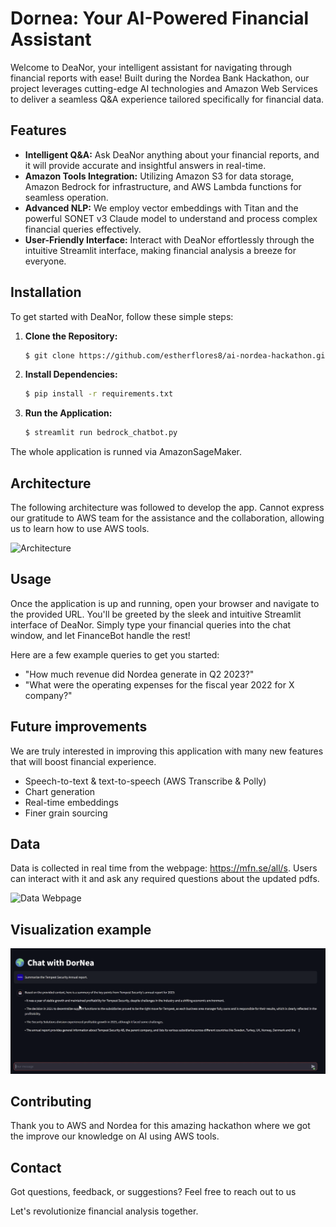 # Dornea: Your AI-Powered Financial Assistant

Welcome to DeaNor, your intelligent assistant for navigating through financial reports with ease! Built during the Nordea Bank Hackathon, our project leverages cutting-edge AI technologies and Amazon Web Services to deliver a seamless Q&A experience tailored specifically for financial data.

## Features

- **Intelligent Q&A:** Ask DeaNor anything about your financial reports, and it will provide accurate and insightful answers in real-time.
- **Amazon Tools Integration:** Utilizing Amazon S3 for data storage, Amazon Bedrock for infrastructure, and AWS Lambda functions for seamless operation.
- **Advanced NLP:** We employ vector embeddings with Titan and the powerful SONET v3 Claude model to understand and process complex financial queries effectively.
- **User-Friendly Interface:** Interact with DeaNor effortlessly through the intuitive Streamlit interface, making financial analysis a breeze for everyone.

## Installation

To get started with DeaNor, follow these simple steps:

1. **Clone the Repository:**

   ```bash
   $ git clone https://github.com/estherflores8/ai-nordea-hackathon.git
   ```

2. **Install Dependencies:**

   ```bash
   $ pip install -r requirements.txt
   ```

3. **Run the Application:**
   ```bash
   $ streamlit run bedrock_chatbot.py
   ```

The whole application is runned via AmazonSageMaker.

## Architecture

The following architecture was followed to develop the app. Cannot express our gratitude to AWS team for the assistance and the collaboration, allowing us to learn how to use AWS tools.

![Architecture](images/architecture.jpg)

## Usage

Once the application is up and running, open your browser and navigate to the provided URL. You'll be greeted by the sleek and intuitive Streamlit interface of DeaNor. Simply type your financial queries into the chat window, and let FinanceBot handle the rest!

Here are a few example queries to get you started:

- "How much revenue did Nordea generate in Q2 2023?"
- "What were the operating expenses for the fiscal year 2022 for X company?"

## Future improvements

We are truly interested in improving this application with many new features that will boost financial experience.

- Speech-to-text & text-to-speech (AWS Transcribe & Polly)
- Chart generation
- Real-time embeddings
- Finer grain sourcing

## Data

Data is collected in real time from the webpage: https://mfn.se/all/s. Users can interact with it and ask any required questions about the updated pdfs.

![Data Webpage](images/mfn.jpg)

## Visualization example

![Visualization](/images/dornea.png)

## Contributing

Thank you to AWS and Nordea for this amazing hackathon where we got the improve our knowledge on AI using AWS tools.

## Contact

Got questions, feedback, or suggestions? Feel free to reach out to us

Let's revolutionize financial analysis together.
